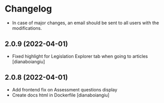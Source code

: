 Changelog
=========

* In case of major changes, an email should be sent to all users with the modifications.

2.0.9 (2022-04-01)
------------------
* Fixed highlight for Legislation Explorer tab when going to articles
  [dianaboiangiu]

2.0.8 (2022-04-01)
------------------
* Add frontend fix on Assessment questions display
* Create docs html in Dockerfile
  [dianaboiangiu]
